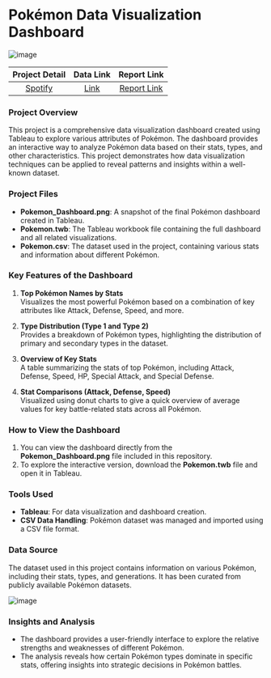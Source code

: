 # Pokémon Data Visualization Dashboard

![image](https://github.com/user-attachments/assets/982d7a62-a201-4ef4-8a4b-6f3af2270160)

| Project Detail | Data Link | Report Link |
|:---------------:|:---------:|:---------:|
| [Spotify](https://github.com/J-hjr/Jerry_Huang_DS_Project_Portfolio/tree/main/Spotify) | [Link](https://drive.google.com/drive/folders/1fTegCMoLUX1kmEcOu6uF1shaHXY8ZbeZ) | [Report Link](https://drive.google.com/drive/folders/1iqr5GBJ63totAOcuIC9Fm7XpxEzZ0Azy)

### Project Overview

This project is a comprehensive data visualization dashboard created using Tableau to explore various attributes of Pokémon. The dashboard provides an interactive way to analyze Pokémon data based on their stats, types, and other characteristics. This project demonstrates how data visualization techniques can be applied to reveal patterns and insights within a well-known dataset.

### Project Files

- **Pokemon_Dashboard.png**: A snapshot of the final Pokémon dashboard created in Tableau.
- **Pokemon.twb**: The Tableau workbook file containing the full dashboard and all related visualizations.
- **Pokemon.csv**: The dataset used in the project, containing various stats and information about different Pokémon.

### Key Features of the Dashboard

1. **Top Pokémon Names by Stats**  
   Visualizes the most powerful Pokémon based on a combination of key attributes like Attack, Defense, Speed, and more.

2. **Type Distribution (Type 1 and Type 2)**  
   Provides a breakdown of Pokémon types, highlighting the distribution of primary and secondary types in the dataset.

3. **Overview of Key Stats**  
   A table summarizing the stats of top Pokémon, including Attack, Defense, Speed, HP, Special Attack, and Special Defense.

4. **Stat Comparisons (Attack, Defense, Speed)**  
   Visualized using donut charts to give a quick overview of average values for key battle-related stats across all Pokémon.

### How to View the Dashboard

1. You can view the dashboard directly from the **Pokemon_Dashboard.png** file included in this repository.
2. To explore the interactive version, download the **Pokemon.twb** file and open it in Tableau.

### Tools Used

- **Tableau**: For data visualization and dashboard creation.
- **CSV Data Handling**: Pokémon dataset was managed and imported using a CSV file format.

### Data Source

The dataset used in this project contains information on various Pokémon, including their stats, types, and generations. It has been curated from publicly available Pokémon datasets.

![image](https://github.com/user-attachments/assets/b62d664c-d2a9-4c0f-bb71-7231a4f7e4d0)


### Insights and Analysis

- The dashboard provides a user-friendly interface to explore the relative strengths and weaknesses of different Pokémon.
- The analysis reveals how certain Pokémon types dominate in specific stats, offering insights into strategic decisions in Pokémon battles.
